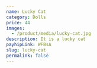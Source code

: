 ```yaml
---
name: Lucky Cat
category: Dolls
price: 44
images:
  - /product/media/lucky-cat.jpg
description: It is a lucky cat
payhipLink: WFBsA
slug: lucky-cat
permalink: false
---
```

